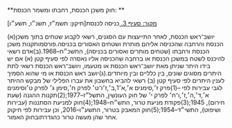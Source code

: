 **חוק משכן הכנסת, רחבתו ומשמר הכנסת: **

[מקור: סעיף 3. ](https://he.wikisource.org/wiki/%D7%97%D7%95%D7%A7-%D7%99%D7%A1%D7%95%D7%93:_%D7%94%D7%9B%D7%A0%D7%A1%D7%AA#%D7%A1%D7%A2%D7%99%D7%A3_3)
כניסה לכנסת[תיקון: תשמ״ז, תשנ״ו, תשע״ו]

(א)יושב־ראש הכנסת, לאחר התייעצות עם הסגנים, רשאי לקבוע שטחים בתוך משכן הכנסת והרחבה שהכניסה אליהם מותרת ושטחים האסורים בכניסה.פורסמותקנות משכן הכנסת ורחבתו (שטחים מותרים ואסורים בכניסה), התשכ״ח–1968.(ב)אדם רשאי להיכנס לשטח במשכן הכנסת או ברחבה שהכניסה אליו נאסרה לפי סעיף קטן (א) אם יש בידו היתר שניתן מאת יושב־ראש הכנסת או מטעמו, ויושב־ראש הכנסת רשאי לתת היתרים מסוגים שונים, בין כלליים ובין מיוחדים.(ג)יושב ראש הכנסת או מי שהוא הסמיך לענין היתרים לפי סעיף קטן (ב) רשאי להביא בחשבון את עברו הפלילי של מבקש ההיתר לגבי עבירות לפי –(1)פרק ז׳,סימנים א׳,א׳1,ב׳,ז׳ו־ט׳ לפרק ח׳,סימן ג׳ לפרק ט׳וסימנים א׳,ד׳,ה׳,ז׳,ו־ח׳ לפרק י׳ של חוק העונשין, התשל״ז–1977;(2)תקנות ההגנה (שעת חירום), 1945;(3)פקודת מניעת טרור, התש״ח–1948;(4)חוק למניעת הסתננות (עבירות ושיפוט), התשי״ד–1954;(5)חוק המאבק בטרור, התשע״ו–2016, וכן עבירות לפי חיקוק אחר שהן מעשה טרור כהגדרתובחוק האמור.